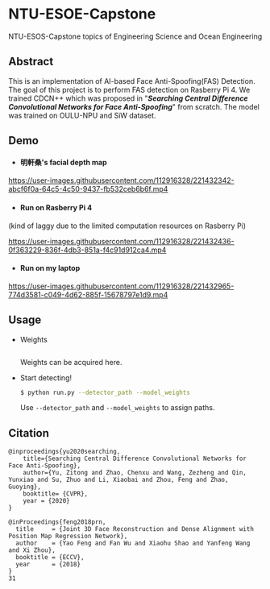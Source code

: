 # NTU-ESOE-Capstone
NTU-ESOS-Capstone topics of Engineering Science and Ocean Engineering
## Abstract

This is an implementation of AI-based Face Anti-Spoofing(FAS) Detection. The goal of this project is to perform FAS detection on Rasberry Pi 4. We trained CDCN++ which was proposed in "***Searching Central Difference Convolutional Networks for Face Anti-Spoofing***" from scratch. The model was trained on OULU-NPU and SiW dataset.

## Demo
* #### 明軒桑's facial depth map

https://user-images.githubusercontent.com/112916328/221432342-abcf6f0a-64c5-4c50-9437-fb532ceb6b6f.mp4

* #### Run on Rasberry Pi 4 
(kind of laggy due to the limited computation resources on Rasberry Pi)

https://user-images.githubusercontent.com/112916328/221432436-0f363229-836f-4db3-851a-f4c91d912ca4.mp4

* #### Run on my laptop

https://user-images.githubusercontent.com/112916328/221432965-774d3581-c049-4d62-885f-15678797e1d9.mp4

## Usage
- Weights
    ```bash
    ```
    Weights can be acquired here.

- Start detecting!
    ```bash
    $ python run.py --detector_path --model_weights
    ```
    Use `--detector_path` and `--model_weights` to assign paths.

## Citation
```
@inproceedings{yu2020searching,
    title={Searching Central Difference Convolutional Networks for Face Anti-Spoofing},
    author={Yu, Zitong and Zhao, Chenxu and Wang, Zezheng and Qin, Yunxiao and Su, Zhuo and Li, Xiaobai and Zhou, Feng and Zhao, Guoying},
    booktitle= {CVPR},
    year = {2020}
}

@inProceedings{feng2018prn,
  title     = {Joint 3D Face Reconstruction and Dense Alignment with Position Map Regression Network},
  author    = {Yao Feng and Fan Wu and Xiaohu Shao and Yanfeng Wang and Xi Zhou},
  booktitle = {ECCV},
  year      = {2018}
}
31
```
